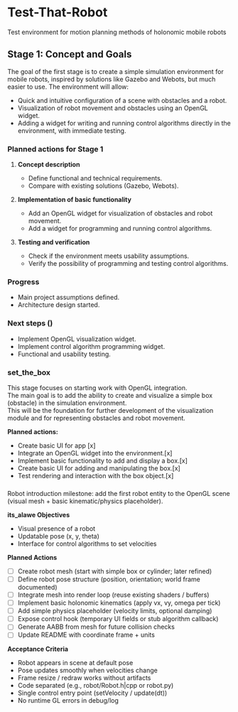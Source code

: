 # Test-That-Robot
Test environment for motion planning methods of holonomic mobile robots

## Stage 1: Concept and Goals

The goal of the first stage is to create a simple simulation environment for mobile robots, inspired by solutions like Gazebo and Webots, but much easier to use. The environment will allow:

- Quick and intuitive configuration of a scene with obstacles and a robot.
- Visualization of robot movement and obstacles using an OpenGL widget.
- Adding a widget for writing and running control algorithms directly in the environment, with immediate testing.

### Planned actions for Stage 1

1. **Concept description**
   - Define functional and technical requirements.
   - Compare with existing solutions (Gazebo, Webots).

2. **Implementation of basic functionality**
   - Add an OpenGL widget for visualization of obstacles and robot movement.
   - Add a widget for programming and running control algorithms.

3. **Testing and verification**
   - Check if the environment meets usability assumptions.
   - Verify the possibility of programming and testing control algorithms.

### Progress

- Main project assumptions defined.
- Architecture design started.

### Next steps ()

- Implement OpenGL visualization widget.
- Implement control algorithm programming widget.
- Functional and usability testing.

### set_the_box

This stage focuses on starting work with OpenGL integration.  
The main goal is to add the ability to create and visualize a simple box (obstacle) in the simulation environment.  
This will be the foundation for further development of the visualization module and for representing obstacles and robot movement.

**Planned actions:**
- Create basic UI for app [x]
- Integrate an OpenGL widget into the environment.[x]
- Implement basic functionality to add and display a box.[x]
- Create basic UI for adding and manipulating the box.[x]
- Test rendering and interaction with the box object.[x]

### 

Robot introduction milestone: add the first robot entity to the OpenGL scene (visual mesh + basic kinematic/physics placeholder).

**its_alawe Objectives**
- Visual presence of a robot
- Updatable pose (x, y, theta)
- Interface for control algorithms to set velocities

**Planned Actions**
- [ ] Create robot mesh (start with simple box or cylinder; later refined)
- [ ] Define robot pose structure (position, orientation; world frame documented)
- [ ] Integrate mesh into render loop (reuse existing shaders / buffers)
- [ ] Implement basic holonomic kinematics (apply vx, vy, omega per tick)
- [ ] Add simple physics placeholder (velocity limits, optional damping)
- [ ] Expose control hook (temporary UI fields or stub algorithm callback)
- [ ] Generate AABB from mesh for future collision checks
- [ ] Update README with coordinate frame + units

**Acceptance Criteria**
- Robot appears in scene at default pose
- Pose updates smoothly when velocities change
- Frame resize / redraw works without artifacts
- Code separated (e.g., robot/Robot.h|cpp or robot.py)
- Single control entry point (setVelocity / update(dt))
- No runtime GL errors in debug/log
